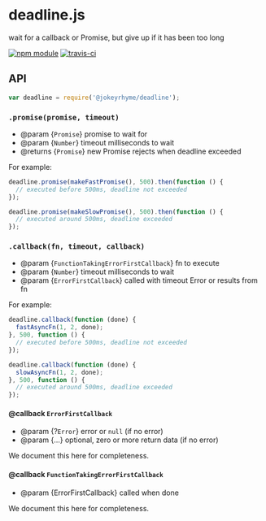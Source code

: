 # deadline.js

wait for a callback or Promise, but give up if it has been too long

[![npm module](https://img.shields.io/npm/v/@jokeyrhyme/deadline.svg)](https://www.npmjs.com/package/@jokeyrhyme/deadline)
[![travis-ci](https://img.shields.io/travis/jokeyrhyme/deadline.js.svg)](https://travis-ci.org/jokeyrhyme/deadline.js)

## API

```js
var deadline = require('@jokeyrhyme/deadline');
```


### `.promise(promise, timeout)`

- @param {`Promise`} promise to wait for
- @param {`Number`} timeout milliseconds to wait
- @returns {`Promise`} new Promise rejects when deadline exceeded

For example:

```js
deadline.promise(makeFastPromise(), 500).then(function () {
  // executed before 500ms, deadline not exceeded
});

deadline.promise(makeSlowPromise(), 500).then(function () {
  // executed around 500ms, deadline exceeded
});
```


### `.callback(fn, timeout, callback)`

- @param {`FunctionTakingErrorFirstCallback`} fn to execute
- @param {`Number`} timeout milliseconds to wait
- @param {`ErrorFirstCallback`} called with timeout Error or results from fn

For example:

```js
deadline.callback(function (done) {
  fastAsyncFn(1, 2, done);
}, 500, function () {
  // executed before 500ms, deadline not exceeded
});

deadline.callback(function (done) {
  slowAsyncFn(1, 2, done);
}, 500, function () {
  // executed around 500ms, deadline exceeded
});
```


#### @callback `ErrorFirstCallback`

- @param {?`Error`} error or `null` (if no error)
- @param {...} optional, zero or more return data (if no error)

We document this here for completeness.


#### @callback `FunctionTakingErrorFirstCallback`

- @param {ErrorFirstCallback} called when done

We document this here for completeness.
